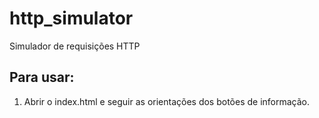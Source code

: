 # http_simulator
Simulador de requisições HTTP

## Para usar:

1. Abrir o index.html e seguir as orientações dos botões de informação.

